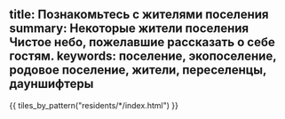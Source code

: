 title: Познакомьтесь с жителями поселения
summary: Некоторые жители поселения Чистое небо, пожелавшие рассказать о себе гостям.
keywords: поселение, экопоселение, родовое поселение, жители, переселенцы, дауншифтеры
---
{{ tiles_by_pattern("residents/*/index.html") }}
